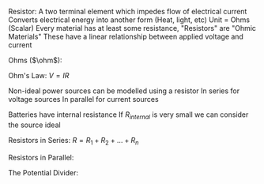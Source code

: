 Resistor:
	A two terminal element which impedes flow of electrical current
	Converts electrical energy into another form (Heat, light, etc)
	Unit = Ohms (Scalar)
	Every material has at least some resistance, "Resistors" are "Ohmic Materials"
		These have a linear relationship between applied voltage and current

Ohms ($\ohm$):
	

Ohm's Law:
	$V = IR$

Non-ideal power sources can be modelled using a resistor 
	In series for voltage sources
	In parallel for current sources

Batteries have internal resistance
	If $R_{internal}$ is very small we can consider the source ideal

Resistors in Series:
	$R = R_1 + R_2 + \dots + R_n$

Resistors in Parallel:
	

The Potential Divider:
	